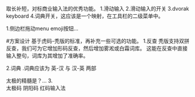 取长补短，对标商业输入法的优秀功能。
1.滑动输入
2.滑动输入的开关
3.dvorak keyboard 
4.词典开关，这应该是一个映射，在工具栏的二级菜单中。

1.侧边栏拖动menu
emoji按钮...

#方案设计
基于虎码-秃版的标准，再补充一些可选的功能。
1.反查
秃版支持双拼反查，我们可为它增加形码反查，然后增加雾淞或白霜词库。
这能在反查中直接输入整句，词库为其增加了准确率。

2.词典
.词典应该为 英-汉 与 汉-英 两部

太极的精髓是？...
3.  
太极码
阴阳码
红码输入法
